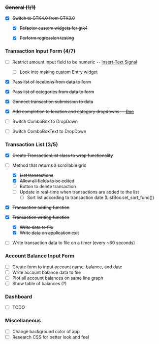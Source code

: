 ### ~~General (1/1)~~
- [X] ~~Switch to GTK4.0 from GTK3.0~~
  - [X] ~~Refactor custom widgets for gtk4~~
  - [X] ~~Perform regression testing~~


### Transaction Input Form (4/7)
- [ ] Restrict amount input field to be numeric -- [Insert-Text Signal](https://docs.gtk.org/gtk4/signal.Editable.insert-text.html)
  - [ ] Look into making custom Entry widget
- [X] ~~Pass list of locations from data to form~~
- [X] ~~Pass list of categories from data to form~~
- [X] ~~Connect transaction submission to data~~
- [X] ~~Add completion to location and category dropdowns -- [Doc](https://docs.gtk.org/gtk3/class.EntryCompletion.html)~~
- [ ] Switch ComboBox to DropDown
- [ ] Switch ComboBoxText to DropDown
  

### Transaction List (3/5)
- [X] ~~Create TransactionList class to wrap functionality~~
- [ ] Method that returns a scrollable grid 
  - [X] ~~List transactions~~
  - [X] ~~Allow all fields to be edited~~
  - [ ] Button to delete transaction
  - [ ] Update in real-time when transactions are added to the list
    - [ ] Sort list according to transaction date (ListBox.set_sort_func())
- [X] ~~Transaction adding function~~
- [X] ~~Transaction writing function~~
  - [X] ~~Write data to file~~
  - [X] ~~Write data on application exit~~
- [ ] Write transaction data to file on a timer (every ~60 seconds)
  

### Account Balance Input Form
- [ ] Create form to input account name, balance, and date
- [ ] Write account balance data to file
- [ ] Plot all account balances on same line graph
- [ ] Show table of balances (?)

### Dashboard
- [ ] TODO 
  

### Miscellaneous
- [ ] Change background color of app
- [ ] Research CSS for better look and feel